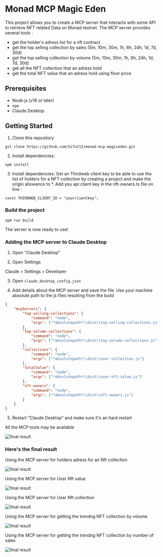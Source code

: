 # Monad MCP Magic Eden

This project allows you to create a MCP server that interacts with some API to retrieve NFT related Data on Monad testnet. 
The MCP server provides several tools :
- get the holder's adress list for a nft contract
- get the top selling collection by sales (5m, 10m, 30m, 1h, 6h, 24h, 1d, 7d, 30d)
- get the top selling collection by volume (5m, 10m, 30m, 1h, 6h, 24h, 1d, 7d, 30d)
- get all the NFT collection that an adress hold
- get the total NFT value that an adress hold using floor price


## Prerequisites

- Node.js (v16 or later)
- `npm`
- Claude Desktop

## Getting Started

1. Clone this repository

```shell
git clone https://github.com/Sifu213/monad-mcp-magiceden.git
```

2. Install dependencies:

```
npm install
```

3. Install dependencies:
Get an Thirdweb client key to be able to use the list of holders for a NFT collection by creating a project and make the origin allowance to *.
Add you api client key in the nft-owners.ts file on line  :

```
const THIRDWEB_CLIENT_ID = "yourclientkey";
```


### Build the project

```shell
npm run build
```

The server is now ready to use!

### Adding the MCP server to Claude Desktop

1. Open "Claude Desktop"

2. Open Settings

Claude > Settings > Developer

3. Open `claude_desktop_config.json` 

4. Add details about the MCP server and save the file.
Use your machine absolute path to the js files resulting from the build

```json
{
    "mcpServers": {
		"top-selling-collections": {
            "command": "node",
            "args": ["*absolutepath*\\dist\\top-selling-collections.js"]
        },
		"top-volume-collections": {
            "command": "node",
            "args": ["*absolutepath*\\dist\\top-volume-collections.js"]
        },
        "collections": {
            "command": "node",
            "args": ["*absolutepath*\\dist\\user-collection.js"]
        },
        "totalValue": {
            "command": "node",
            "args": ["*absolutepath*\\dist\\user-nft-value.js"]
        },
		"nft-owners": {
            "command": "node",
            "args": ["*absolutepath*\\dist\\nft-owners.js"]
        }
    }
}
```

5. Restart "Claude Desktop" and make sure it's an hard restart

All the MCP tools may be available

![final result](/static/resultmcp.gif)

### Here's the final result

Using the MCP server for holders adress for an Nft collection

![final result](/static/nftholders.gif)

Using the MCP server for User Nft value

![final result](/static/nftvalue.gif)

Using the MCP server for User Nft collection

![final result](/static/nftcollectionhold.gif)

Using the MCP server for getting the trendng NFT collection by volume

![final result](/static/volumecollection.gif)

Using the MCP server for getting the trendng NFT collection by number of sales

![final result](/static/trendingbysales.gif)
